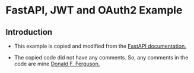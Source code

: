 # FastAPI, JWT and OAuth2 Example

## Introduction

- This example is copied and modified from the
[FastAPI documentation.](https://fastapi.tiangolo.com/tutorial/security/oauth2-jwt/#__tabbed_4_2)


- The copied code did not have any comments. So, any comments in the code are mine
  [Donald F. Ferguson.](https://github.com/donald-f-ferguson)
